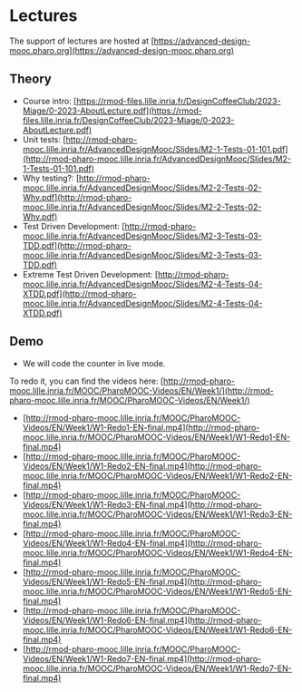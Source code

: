 # Lectures

The support of lectures are hosted at [https://advanced-design-mooc.pharo.org](https://advanced-design-mooc.pharo.org)

## Theory

- Course intro: [https://rmod-files.lille.inria.fr/DesignCoffeeClub/2023-Miage/0-2023-AboutLecture.pdf](https://rmod-files.lille.inria.fr/DesignCoffeeClub/2023-Miage/0-2023-AboutLecture.pdf)
- Unit tests: [http://rmod-pharo-mooc.lille.inria.fr/AdvancedDesignMooc/Slides/M2-1-Tests-01-101.pdf](http://rmod-pharo-mooc.lille.inria.fr/AdvancedDesignMooc/Slides/M2-1-Tests-01-101.pdf)
- Why testing?: [http://rmod-pharo-mooc.lille.inria.fr/AdvancedDesignMooc/Slides/M2-2-Tests-02-Why.pdf](http://rmod-pharo-mooc.lille.inria.fr/AdvancedDesignMooc/Slides/M2-2-Tests-02-Why.pdf)
- Test Driven Development: [http://rmod-pharo-mooc.lille.inria.fr/AdvancedDesignMooc/Slides/M2-3-Tests-03-TDD.pdf](http://rmod-pharo-mooc.lille.inria.fr/AdvancedDesignMooc/Slides/M2-3-Tests-03-TDD.pdf)
- Extreme Test Driven Development: [http://rmod-pharo-mooc.lille.inria.fr/AdvancedDesignMooc/Slides/M2-4-Tests-04-XTDD.pdf](http://rmod-pharo-mooc.lille.inria.fr/AdvancedDesignMooc/Slides/M2-4-Tests-04-XTDD.pdf)

## Demo

- We will code the counter in live mode.

To redo it, you can find the videos here: [http://rmod-pharo-mooc.lille.inria.fr/MOOC/PharoMOOC-Videos/EN/Week1/](http://rmod-pharo-mooc.lille.inria.fr/MOOC/PharoMOOC-Videos/EN/Week1/)
- [http://rmod-pharo-mooc.lille.inria.fr/MOOC/PharoMOOC-Videos/EN/Week1/W1-Redo1-EN-final.mp4](http://rmod-pharo-mooc.lille.inria.fr/MOOC/PharoMOOC-Videos/EN/Week1/W1-Redo1-EN-final.mp4)
- [http://rmod-pharo-mooc.lille.inria.fr/MOOC/PharoMOOC-Videos/EN/Week1/W1-Redo2-EN-final.mp4](http://rmod-pharo-mooc.lille.inria.fr/MOOC/PharoMOOC-Videos/EN/Week1/W1-Redo2-EN-final.mp4)
- [http://rmod-pharo-mooc.lille.inria.fr/MOOC/PharoMOOC-Videos/EN/Week1/W1-Redo3-EN-final.mp4](http://rmod-pharo-mooc.lille.inria.fr/MOOC/PharoMOOC-Videos/EN/Week1/W1-Redo3-EN-final.mp4)
- [http://rmod-pharo-mooc.lille.inria.fr/MOOC/PharoMOOC-Videos/EN/Week1/W1-Redo4-EN-final.mp4](http://rmod-pharo-mooc.lille.inria.fr/MOOC/PharoMOOC-Videos/EN/Week1/W1-Redo4-EN-final.mp4)
- [http://rmod-pharo-mooc.lille.inria.fr/MOOC/PharoMOOC-Videos/EN/Week1/W1-Redo5-EN-final.mp4](http://rmod-pharo-mooc.lille.inria.fr/MOOC/PharoMOOC-Videos/EN/Week1/W1-Redo5-EN-final.mp4)
- [http://rmod-pharo-mooc.lille.inria.fr/MOOC/PharoMOOC-Videos/EN/Week1/W1-Redo6-EN-final.mp4](http://rmod-pharo-mooc.lille.inria.fr/MOOC/PharoMOOC-Videos/EN/Week1/W1-Redo6-EN-final.mp4)
- [http://rmod-pharo-mooc.lille.inria.fr/MOOC/PharoMOOC-Videos/EN/Week1/W1-Redo7-EN-final.mp4](http://rmod-pharo-mooc.lille.inria.fr/MOOC/PharoMOOC-Videos/EN/Week1/W1-Redo7-EN-final.mp4)